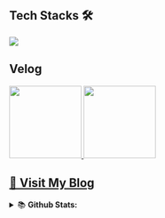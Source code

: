 

<p>
  <h2 align="left">Tech Stacks 🛠</h2>
</p>
<p align="left">
  <a href="https://skillicons.dev">
    <img src="https://skillicons.dev/icons?i=js,ts,react,next,redux,webpack,vite,tailwind,emotion,git,github,figma,notion" />
  </a>
</p>

<p>
  <h2 align="left">Velog</h3>
  
</p>
<p align="left">
  <a href="https://velog.io/@owen1127">
    <img height="130px" src="https://velog-readme-stats.vercel.app/api?name=owen1127&color=dark" />
    <img height="130px" src="https://velog-readme-stats.vercel.app/api/list?name=owen1127&color=dark" />
  </a>
</p>

<h2 align="left"><a href="https://www.bobcost.kr" target="_blank" rel="noopener noreferrer">🔗 Visit My Blog</a></h2>

<details>
<summary>📚 <b>Github Stats: </b></summary>
<br>
<p align="center">
  <img src="https://github-readme-stats.vercel.app/api?username=haryan248&&show_icons=true&theme=react&line_height=27"/>
  <img src="https://github-readme-stats.vercel.app/api/top-langs/?username=haryan248&theme=react&langs_count=3">
</p>
</details>




